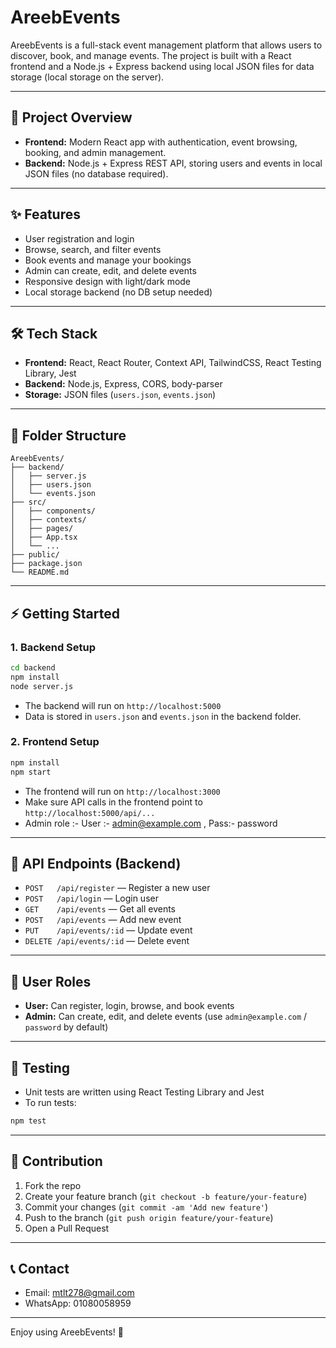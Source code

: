# AreebEvents

AreebEvents is a full-stack event management platform that allows users to discover, book, and manage events. The project is built with a React frontend and a Node.js + Express backend using local JSON files for data storage (local storage on the server).

---

## 🚀 Project Overview
- **Frontend:** Modern React app with authentication, event browsing, booking, and admin management.
- **Backend:** Node.js + Express REST API, storing users and events in local JSON files (no database required).

---

## ✨ Features
- User registration and login
- Browse, search, and filter events
- Book events and manage your bookings
- Admin can create, edit, and delete events
- Responsive design with light/dark mode
- Local storage backend (no DB setup needed)

---

## 🛠️ Tech Stack
- **Frontend:** React, React Router, Context API, TailwindCSS, React Testing Library, Jest
- **Backend:** Node.js, Express, CORS, body-parser
- **Storage:** JSON files (`users.json`, `events.json`)

---

## 📁 Folder Structure
```
AreebEvents/
├── backend/
│   ├── server.js
│   ├── users.json
│   └── events.json
├── src/
│   ├── components/
│   ├── contexts/
│   ├── pages/
│   ├── App.tsx
│   └── ...
├── public/
├── package.json
└── README.md
```

---

## ⚡ Getting Started

### 1. Backend Setup
```bash
cd backend
npm install
node server.js
```
- The backend will run on `http://localhost:5000`
- Data is stored in `users.json` and `events.json` in the backend folder.

### 2. Frontend Setup
```bash
npm install
npm start
```
- The frontend will run on `http://localhost:3000`
- Make sure API calls in the frontend point to `http://localhost:5000/api/...`
- Admin role :- User :- admin@example.com ,  Pass:- password 
---

## 🔗 API Endpoints (Backend)
- `POST   /api/register`   — Register a new user
- `POST   /api/login`      — Login user
- `GET    /api/events`     — Get all events
- `POST   /api/events`     — Add new event
- `PUT    /api/events/:id` — Update event
- `DELETE /api/events/:id` — Delete event

---

## 👤 User Roles
- **User:** Can register, login, browse, and book events
- **Admin:** Can create, edit, and delete events (use `admin@example.com` / `password` by default)

---

## 🧪 Testing
- Unit tests are written using React Testing Library and Jest
- To run tests:
```bash
npm test
```

---

## 🤝 Contribution
1. Fork the repo
2. Create your feature branch (`git checkout -b feature/your-feature`)
3. Commit your changes (`git commit -am 'Add new feature'`)
4. Push to the branch (`git push origin feature/your-feature`)
5. Open a Pull Request

---

## 📞 Contact
- Email: mtlt278@gmail.com
- WhatsApp: 01080058959

---

Enjoy using AreebEvents! 🎉
